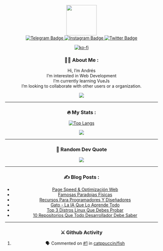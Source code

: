 <div id="header" align="center">
  
<!--  [![Andrés Ujpán, Hello people! Check my repositories, happy trip.](https://pimp-my-readme.webapp.io/pimp-my-readme/wavy-banner?subtitle=Hello%20people%21%20Check%20my%20repositories%2C%20happy%20trip.&title=Andr%C3%A9s%20Ujp%C3%A1n)](https://pimp-my-readme.webapp.io)-->
  
  <img src="https://media.giphy.com/media/M9gbBd9nbDrOTu1Mqx/giphy.gif" width="100"/>
  
  <div id="badges">
    <a href="https://t.me/andres2004u">
      <img src="https://img.shields.io/badge/Telegram-blue?style=for-the-badge&logo=telegram&logoColor=white" alt="Telegram Badge"/>
    </a>
    <a href="https://instagram.com/andres2004u">
      <img src="https://img.shields.io/badge/Instagram-red?style=for-the-badge&logo=Instagram&logoColor=white" alt="Instagram Badge"/>
    </a>
    <a href="https://twitter.com/andres2004u">
      <img src="https://img.shields.io/badge/Twitter-blue?style=for-the-badge&logo=twitter&logoColor=white" alt="Twitter Badge"/>
    </a>
  </div>
  
  [![ko-fi](https://ko-fi.com/img/githubbutton_sm.svg)](https://ko-fi.com/E1E8CDLRA)
  
  <!-- <img src="https://komarev.com/ghpvc/?username=andres2004u&style=flat-square&color=blue" alt=""/>-->

<!--  <h1>What's Up! <img src="https://media.giphy.com/media/hvRJCLFzcasrR4ia7z/giphy.gif" width="30px"/></h1>
</div>

<div align="center">
  <img src="https://media.giphy.com/media/dWesBcTLavkZuG35MI/giphy.gif" width="600" height="300"/>
</div>

___ -->

<div align="center">

### :man_technologist: About Me :

  <p align="center">
    Hi, I’m Andrés <br/>
    I’m interested in Web Development <br/>
    I’m currently learning VueJs <br/>
    I’m looking to collaborate with other users or a organization.<br/>
  </p>
  
  <!--[![GitHub WidgetBox](https://github-widgetbox.vercel.app/api/profile?username=andres04u&data=followers,repositories,stars,commits)](https://cachecuantico.com)-->
  
  <p align="center">
    <a href="https://skillicons.dev">
      <img src="https://skillicons.dev/icons?i=linux,md,py,git,html,js,css,vim,vscode,bash" />
    </a>
  </p>


<!-- <h1 align="center">Welcome! 👋</h1> -->
  
___
  
 
<!--<img src="https://github-readme-stats.vercel.app/api?bg_color=12131c&icon_color=afcee0&title_color=d1d1d1&text_color=d1d1d1&border_color=00000000&username=andres04u&show_icons=true&locale=en&hide=contribs" alt="andres2004u" align="center">-->

<!-- <img src="https://github-readme-stats.vercel.app/api/top-langs/?bg_color=12131c&icon_color=afcee0&title_color=d1d1d1&text_color=d1d1d1&border_color=00000000&username=ovadev&layout=compact" align="center" alt="lang"> -->

### :fire: My Stats :
<!-- [![GitHub Streak](http://github-readme-streak-stats.herokuapp.com?user=andres04u&bg_color=161320&text_color=D9E0EE&icon_color=DDB6F2&title_color=96CDFB)](https://git.io/streak-stats) -->

[![Top Langs](https://github-readme-stats.vercel.app/api?username=andres04u&bg_color=161320&text_color=D9E0EE&icon_color=DDB6F2&title_color=96CDFB)](https://github.com/anuraghazra/github-readme-stats)

![](https://github-readme-stats.vercel.app/api/top-langs/?username=andres04u&bg_color=161320&text_color=D9E0EE&icon_color=DDB6F2&title_color=96CDFB&hide_border=false&include_all_commits=true&count_private=false&layout=compact)
___
 
<!-- Repositorios Anclados -->
<!-- </div>
<div align="center">
 <p> <b> Pinned repo </p> </b>
 <br>
 <img src="https://github-readme-stats.vercel.app/api/pin/?username=saimoomedits&repo=levuaska&bg_color=12131c&border_color=00000000&text_color=afcee0&icon_color=afcee0&title_color=b5e8e0)](https://github.com/saimoomedits/levuaska" alt="pin" align="center" >
<img src="https://github-readme-stats.vercel.app/api/pin/?username=saimoomedits&repo=eww-widgets&bg_color=12131c&border_color=00000000&text_color=afcee0&icon_color=afcee0&title_color=b5e8e0)](https://github.com/saimoomedits/eww-widgets" alt="pin" align="center" > <br>
<img src="https://github-readme-stats.vercel.app/api/pin/?username=saimoomedits&repo=bspwm-first-rice&bg_color=12131c&border_color=00000000&text_color=afcee0&icon_color=afcee0&title_color=b5e8e0)](https://github.com/saimoomedits/bspwm-first-rice" alt="pin" align="center" >

</div> -->

### 📝 Random Dev Quote
![](https://quotes-github-readme.vercel.app/api?type=horizontal&theme=tokyonight)
___
### :writing_hand: Blog Posts :
<!-- BLOG-POST-LIST:START -->
- [Page Speed &amp; Optimización Web](https://www.cachecuantico.com/2022/07/page-speed-optimizacion-web.html)
- [Famosas Paradojas Físicas](https://www.cachecuantico.com/2022/07/famosas-paradojas-fisicas.html)
- [Recursos Para Programadores Y Diseñadores](https://www.cachecuantico.com/2022/06/recursos-programadores.html)
- [Gato - La IA Que Lo Aprende Todo](https://www.cachecuantico.com/2022/06/sistema-gato-de-deepmind-introduccion.html)
- [Top 3 Distros Linux Que Debes Probar](https://www.cachecuantico.com/2022/05/top-3-distros-linux-que-debes-probar.html)
- [10 Repositorios Que Todo Desarrollador Debe Saber](https://www.cachecuantico.com/2022/05/top-repositorios-github.html)
<!-- BLOG-POST-LIST:END -->
  
___
### ⚔️ Github Activity
<!--START_SECTION:activity-->
1. 🗣 Commented on [#1](https://github.com/catppuccin/fish/issues/1) in [catppuccin/fish](https://github.com/catppuccin/fish)
<!--END_SECTION:activity-->
